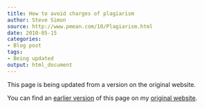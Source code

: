 ```yaml
---
title: How to avoid charges of plagiarism
author: Steve Simon
source: http://www.pmean.com/10/Plagiarism.html
date: 2010-05-15
categories:
- Blog post
tags:
- Being updated
output: html_document
---
```


This page is being updated from a version on the original website.

<!---More--->

You can find an [earlier version][sim1] of this page on my [original website][sim2].

[sim1]: http://www.pmean.com/10/Plagiarism.html
[sim2]: http://www.pmean.com/original_site.html
